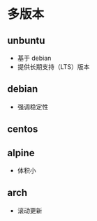 # 多版本

## unbuntu

- 基于 debian
- 提供长期支持（LTS）版本

## debian

- 强调稳定性

## centos

## alpine

- 体积小

## arch

- 滚动更新
